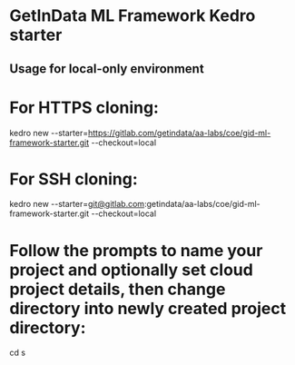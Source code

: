 # GetInData ML Framework Kedro starter

## Usage for local-only environment

# For HTTPS cloning:
kedro new --starter=https://gitlab.com/getindata/aa-labs/coe/gid-ml-framework-starter.git --checkout=local

# For SSH cloning:
kedro new --starter=git@gitlab.com:getindata/aa-labs/coe/gid-ml-framework-starter.git  --checkout=local

# Follow the prompts to name your project and optionally set cloud project details, then change directory into newly created project directory:
cd <my-project-name>
 s